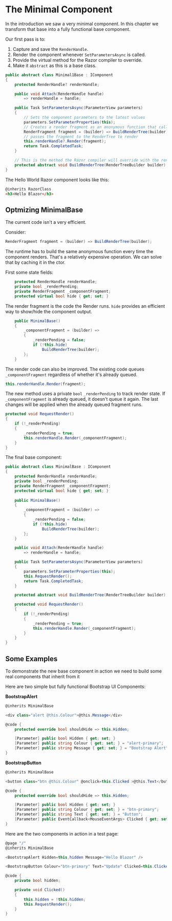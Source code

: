 # The Minimal Component

In the introduction we saw a very minimal component.  In this chapter we transform that base into a fully functional base component.

Our first pass is to:

1. Capture and save the `RenderHandle`.
2. Render the component whenever `SetParametersAsync` is called.
3. Provide the virtual method for the Razor compiler to override.
4. Make it `abstract` as this is a base class. 

```csharp
public abstract class Minimal1Base : IComponent
{
    protected RenderHandle? renderHandle;

    public void Attach(RenderHandle handle)
        => renderHandle = handle;

    public Task SetParametersAsync(ParameterView parameters)
    {
        // Sets the component parameters to the latest values
        parameters.SetParameterProperties(this);
        // Creates a render fragment as an anonymous function that calls BuildRenderTree
        RenderFragment fragment = (builder) => BuildRenderTree(builder);
        // passes the fragment to the RenderTree to render
        this.renderHandle?.Render(fragment);
        return Task.CompletedTask;
    }

    // This is the method the Razor compiler will override with the render fragment built from the Razor markup
    protected abstract void BuildRenderTree(RenderTreeBuilder builder);
}
```

The Hello World Razor component looks like this:

```html
@inherits RazorClass
<h3>Hello Blazor</h3>
```

## Optmizing MinimalBase

The current code isn't a very efficient.

Consider:

```csharp
RenderFragment fragment = (builder) => BuildRenderTree(builder);
```

The runtime has to build the same anonymous function every time the component renders.  That's a relatively expensive operation.  We can solve that by caching it in the ctor.

First some state fields:

```csharp
    protected RenderHandle renderHandle;
    private bool _renderPending;
    private RenderFragment _componentFragment;
    protected virtual bool hide { get; set; }
```

The render fragment is the code the Render runs.  `hide` provides an efficient way to show/hide the component output.  

```csharp
    public MinimalBase()
    {
        _componentFragment = (builder) =>
        {
            _renderPending = false;
            if (!this.hide)
                BuildRenderTree(builder);
        };
    }
```
The render code can also be improved.  The existing code queues `_componentFragment` regardless of whether it's already queued.

```csharp
this.renderHandle.Render(fragment);
```

The new method uses a private `bool` `_renderPending` to track render state.  If `_componentFragment` is already queued, it doesn't queue it again. The last changes will be applied when the already queued fragment runs.

```csharp
protected void RequestRender()
{
    if (!_renderPending)
    {
        _renderPending = true;
        this.renderHandle.Render(_componentFragment);
    }
}
```
The final base component:

```csharp
public abstract class MinimalBase : IComponent
{
    protected RenderHandle renderHandle;
    private bool _renderPending;
    private RenderFragment _componentFragment;
    protected virtual bool hide { get; set; }
   
    public MinimalBase()
    {
        _componentFragment = (builder) =>
        {
            _renderPending = false;
            if (!this.hide)
                BuildRenderTree(builder);
        };
    }

    public void Attach(RenderHandle handle)
        => renderHandle = handle;

    public Task SetParametersAsync(ParameterView parameters)
    {
        parameters.SetParameterProperties(this);
        this.RequestRender();
        return Task.CompletedTask;
    }

    protected abstract void BuildRenderTree(RenderTreeBuilder builder);

    protected void RequestRender()
    {
        if (!_renderPending)
        {
            _renderPending = true;
            this.renderHandle.Render(_componentFragment);
        }
    }
}
```
## Some Examples

To demonstrate the new base component in action we need to build some real components that inherit from it

Here are two simple but fully functional Bootstrap UI Components:

**BootstrapAlert**
```csharp
@inherits MinimalBase

<div class="alert @this.Colour">@this.Message</div>

@code {
    protected override bool shouldHide => this.Hidden;

    [Parameter] public bool Hidden { get; set; }
    [Parameter] public string Colour { get; set; } = "alert-primary";
    [Parameter] public string Message { get; set; } = "Bootstrap Alert";
}
```
**BootstrapButton**

```csharp
@inherits MinimalBase

<button class="btn @this.Colour" @onclick=this.Clicked >@this.Text</button>

@code {
    protected override bool shouldHide => this.Hidden;

    [Parameter] public bool Hidden { get; set; }
    [Parameter] public string Colour { get; set; } = "btn-primary";
    [Parameter] public string Text { get; set; } = "Button";
    [Parameter] public EventCallback<MouseEventArgs> Clicked { get; set; }
}
```

Here are the two components in action in a test page:

```csharp
@page "/"
@inherits MinimalBase

<BootstrapAlert Hidden=this.hidden Message="Hello Blazor" />

<BootstrapButton Colour="btn-primary" Text="Update" Clicked=this.Clicked />

@code {
    private bool hidden;

    private void Clicked()
    {
        this.hidden = !this.hidden;
        this.RequestRender();
    }
}
```
